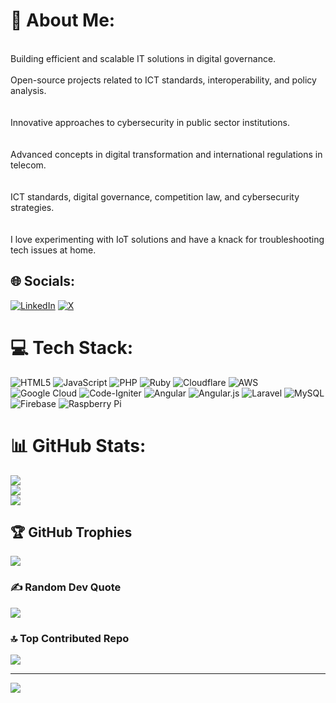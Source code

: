# 💫 About Me:
<br>Building efficient and scalable IT solutions in digital governance.<br><br>Open-source projects related to ICT standards, interoperability, and policy analysis.<br><br><br>Innovative approaches to cybersecurity in public sector institutions.<br><br><br>Advanced concepts in digital transformation and international regulations in telecom.<br><br><br>ICT standards, digital governance, competition law, and cybersecurity strategies.<br><br><br>I love experimenting with IoT solutions and have a knack for troubleshooting tech issues at home.


## 🌐 Socials:
[![LinkedIn](https://img.shields.io/badge/LinkedIn-%230077B5.svg?logo=linkedin&logoColor=white)](https://linkedin.com/in/hadieyow) [![X](https://img.shields.io/badge/X-black.svg?logo=X&logoColor=white)](https://x.com/hadieyow) 

# 💻 Tech Stack:
![HTML5](https://img.shields.io/badge/html5-%23E34F26.svg?style=for-the-badge&logo=html5&logoColor=white) ![JavaScript](https://img.shields.io/badge/javascript-%23323330.svg?style=for-the-badge&logo=javascript&logoColor=%23F7DF1E) ![PHP](https://img.shields.io/badge/php-%23777BB4.svg?style=for-the-badge&logo=php&logoColor=white) ![Ruby](https://img.shields.io/badge/ruby-%23CC342D.svg?style=for-the-badge&logo=ruby&logoColor=white) ![Cloudflare](https://img.shields.io/badge/Cloudflare-F38020?style=for-the-badge&logo=Cloudflare&logoColor=white) ![AWS](https://img.shields.io/badge/AWS-%23FF9900.svg?style=for-the-badge&logo=amazon-aws&logoColor=white) ![Google Cloud](https://img.shields.io/badge/GoogleCloud-%234285F4.svg?style=for-the-badge&logo=google-cloud&logoColor=white) ![Code-Igniter](https://img.shields.io/badge/CodeIgniter-%23EF4223.svg?style=for-the-badge&logo=codeIgniter&logoColor=white) ![Angular](https://img.shields.io/badge/angular-%23DD0031.svg?style=for-the-badge&logo=angular&logoColor=white) ![Angular.js](https://img.shields.io/badge/angular.js-%23E23237.svg?style=for-the-badge&logo=angularjs&logoColor=white) ![Laravel](https://img.shields.io/badge/laravel-%23FF2D20.svg?style=for-the-badge&logo=laravel&logoColor=white) ![MySQL](https://img.shields.io/badge/mysql-4479A1.svg?style=for-the-badge&logo=mysql&logoColor=white) ![Firebase](https://img.shields.io/badge/firebase-a08021?style=for-the-badge&logo=firebase&logoColor=ffcd34) ![Raspberry Pi](https://img.shields.io/badge/-RaspberryPi-C51A4A?style=for-the-badge&logo=Raspberry-Pi)
# 📊 GitHub Stats:
![](https://github-readme-stats.vercel.app/api?username=hadieyow&theme=dark&hide_border=false&include_all_commits=true&count_private=true)<br/>
![](https://github-readme-streak-stats.herokuapp.com/?user=hadieyow&theme=dark&hide_border=false)<br/>
![](https://github-readme-stats.vercel.app/api/top-langs/?username=hadieyow&theme=dark&hide_border=false&include_all_commits=true&count_private=true&layout=compact)

## 🏆 GitHub Trophies
![](https://github-profile-trophy.vercel.app/?username=hadieyow&theme=radical&no-frame=false&no-bg=true&margin-w=4)

### ✍️ Random Dev Quote
![](https://quotes-github-readme.vercel.app/api?type=horizontal&theme=radical)

### 🔝 Top Contributed Repo
![](https://github-contributor-stats.vercel.app/api?username=hadieyow&limit=5&theme=dark&combine_all_yearly_contributions=true)

---
[![](https://visitcount.itsvg.in/api?id=hadieyow&icon=0&color=0)](https://visitcount.itsvg.in)

<!-- Proudly created with GPRM ( https://gprm.itsvg.in ) -->
